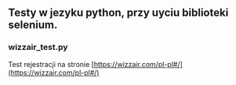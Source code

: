 ## Testy w jezyku python, przy uyciu biblioteki selenium.

### wizzair_test.py  
Test rejestracji na stronie [https://wizzair.com/pl-pl#/](https://wizzair.com/pl-pl#/)
